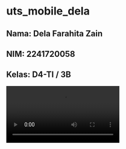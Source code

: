 # uts_mobile_dela

## Nama: Dela Farahita Zain
## NIM: 2241720058
## Kelas: D4-TI / 3B

<video controls src="images/VID_20241024033603.mp4" title="Title"></video>